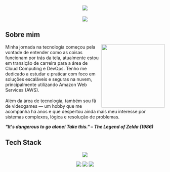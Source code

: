 <h1 align="center">
  <img src="https://capsule-render.vercel.app/api?type=waving&height=230&color=4682B4&text=Matheus%20Souza🔥&fontColor=FFFFFF">
</h1>

<p align="center">
  <img src="https://readme-typing-svg.herokuapp.com?font=Roboto+Slab&size=32&duration=3500&pause=1000&color=4682B4&center=true&vCenter=true&width=435&lines=Solutions+Architect+%7C+DevOps;Cloud+Engineer">
</p>

## Sobre mim

<img align="right" height="200" src="https://art.pixilart.com/sr270b04c25e916.png">

Minha jornada na tecnologia começou pela vontade de entender como as coisas funcionam por trás da tela, atualmente estou em transição de carreira para a área de Cloud Computing e DevOps. Tenho me dedicado a estudar e praticar com foco em soluções escaláveis e seguras na nuvem, principalmente utilizando Amazon Web Services (AWS).<br><br>
Além da área de tecnologia, também sou fã de videogames — um hobby que me acompanha há anos e que despertou ainda mais meu interesse por sistemas complexos, lógica e resolução de problemas.

_**"It's dangerous to go alone! Take this." – The Legend of Zelda (1986)**_

## Tech Stack

<p align="center">
  <img src="https://skillicons.dev/icons?i=aws,azure,windows,linux,debian,nginx,grafana,arduino">
</p>
<p align="center">
  <img src="https://img.shields.io/badge/MySQL-00000F?style=for-the-badge&logo=mysql&logoColor=white">
  <img src="https://img.shields.io/badge/MariaDB-003545?style=for-the-badge&logo=mariadb&logoColor=white">
  <img src="https://img.shields.io/badge/java-%23ED8B00.svg?style=for-the-badge&logo=openjdk&logoColor=white">
</p>
<!--
**math-souza/math-souza** is a ✨ _special_ ✨ repository because its `README.md` (this file) appears on your GitHub profile.

Here are some ideas to get you started:

- 🔭 I’m currently working on ...
- 🌱 I’m currently learning ...
- 👯 I’m looking to collaborate on ...
- 🤔 I’m looking for help with ...
- 💬 Ask me about ...
- 📫 How to reach me: ...
- 😄 Pronouns: ...
- ⚡ Fun fact: ...
-->

